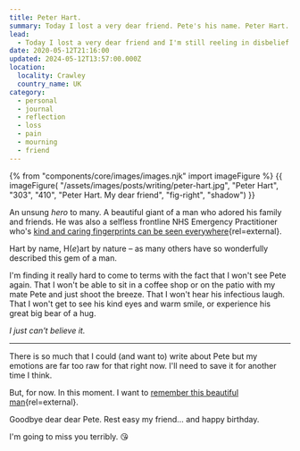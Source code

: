 ```yaml
---
title: Peter Hart.
summary: Today I lost a very dear friend. Pete's his name. Peter Hart.
lead:
  - Today I lost a very dear friend and I'm still reeling in disbelief. Pete's his name. <strong><em>Peter Hart</em></strong>.
date: 2020-05-12T21:16:00
updated: 2024-05-12T13:57:00.000Z
location:
  locality: Crawley
  country_name: UK
category:
  - personal
  - journal
  - reflection
  - loss
  - pain
  - mourning
  - friend
---
```

{% from "components/core/images/images.njk" import imageFigure %}
{{ imageFigure(
  "/assets/images/posts/writing/peter-hart.jpg",
  "Peter Hart",
  "303",
  "410",
  "Peter Hart. My dear friend",
  "fig-right",
  "shadow")
}}

An unsung *hero* to many. A beautiful giant of a man who adored his family and friends. He was also a selfless frontline NHS Emergency Practitioner who's [kind and caring fingerprints can be seen everywhere](https://www.bbc.co.uk/news/uk-england-sussex-52653490){rel=external}.

Hart by name, H(*e*)art by nature &ndash; as many others have so wonderfully described this gem of a man.

I'm finding it really hard to come to terms with the fact that I won't see Pete again. That I won't be able to sit in a coffee shop or on the patio with my mate Pete and just shoot the breeze. That I won't hear his infectious laugh. That I won't get to see his kind eyes and warm smile, or experience his great big bear of a hug.

*I just can't believe it.*

- - -

There is so much that I could (and want to) write about Pete but my emotions are far too raw for that right now. I'll need to save it for another time I think.

But, for now. In this moment. I want to [remember this beautiful man](https://www.bbc.co.uk/news/uk-england-surrey-53097511){rel=external}.

Goodbye dear dear Pete. Rest easy my friend&hellip; and happy birthday.

I'm going to miss you terribly. 😘
